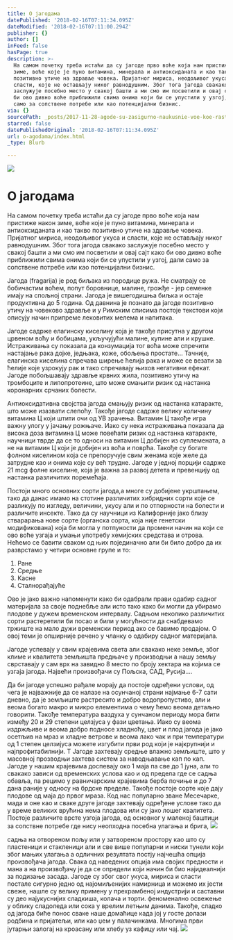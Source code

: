 ```yaml
---
title: O јагодама
datePublished: '2018-02-16T07:11:34.095Z'
dateModified: '2018-02-16T07:11:00.294Z'
publisher: {}
author: []
inFeed: false
hasPage: true
description: >-
  На самом почетку треба истаћи дa су јагоде прво воће која нам пристиже након
  зиме, воће којe је пуно витамина, минерала и антиоксиданата и као такво
  позитивно утиче на здравље човека. Пријатног мириса, неодољивог укуса и
  сласти, које не остављају никог равнодушним. Због тога јагода свакако
  заслужује посебно место у свакој башти а ми смо им посветили и овај сајт како
  би ово дивно воће приближили свима онима који би се упустили у узгој, дали
  само за сопствене потребе или као потенцијални бизнис.
via: {}
sourcePath: _posts/2017-11-28-agode-su-zasigurno-naukusnie-voe-koe-raste-u-nashim-pred.md
starred: false
datePublishedOriginal: '2018-02-16T07:11:34.095Z'
url: o-agodama/index.html
_type: Blurb

---
```

![](https://the-grid-user-content.s3-us-west-2.amazonaws.com/c8fd7cac-39fb-40a1-bbb8-a40d62cfe21e.jpg)

# O јагодама

На самом почетку треба истаћи дa су јагоде прво воће која нам пристиже након зиме, воће којe је пуно витамина, минерала и антиоксиданата и као такво позитивно утиче на здравље човека. Пријатног мириса, неодољивог укуса и сласти, које не остављају никог равнодушним. Због тога јагода свакако заслужује посебно место у свакој башти а ми смо им посветили и овај сајт како би ово дивно воће приближили свима онима који би се упустили у узгој, дали само за сопствене потребе или као потенцијални бизнис.

Јагода (fragarija) је род биљака из породице ружа. Hе сматрају се бобичастим воћем, попут боровнице, малине, грожђе - јер семенке имају на спољној страни. Јагода је вишегодишња биљка и остаје продуктивна до 5 година. Од давнина је познато да јагоде позитивно утичу на човеково здравље и у Римским списима постоје текстови који описују начин припреме лековитих мелема и напитака. 

Јагоде садрже елагинску киселину која је такође присутна у другом црвеном воћу и бобицама, укључујући малине, купине али и крушке. Истраживања су показала да конзумација тог воћа може спречити настајање рака дојке, једњака, коже, обољења простате... Тачније, елагинска киселина спречава ширење ћелија рака и може се везати за ћелије које узрокују рак и тако спречавају њихов негативни ефекат. Јагоде побољшавају здравље крвних жила, позитивно утичу на тромбоците и липопротеине, што може смањити ризик од настанка коронарних срчаних болести.

Антиокcидативна својства јагода смањују ризик од настанка катаракте, што може изазвати слепоћу. Такође јагоде садрже велику количину витамина Ц који штити очи од УВ зрачења. Витамин Ц такође игра важну улогу у јачању рoжњаче. Иако су нека истраживања показала да висока доза витамина Ц може повећати ризик од настанка катаракте, научници тврде да се то односи на витамин Ц добијен из суплемената, а не на витамин Ц који је добијен из воћа и поврћа. Такође су богате фолном киселином која се препоручује свим женама које желе да затрудне као и онима које су већ трудне. Јагоде у једној порцији садрже 21 mcg фолне киселине, која је важна за развој детета и превенцију од настанка различитих поремећаја.

Постоји много основних сорти јагода,а многе су добијене укрштањем, тако да данас имамо на стотине различитих хибридних сорти које се разликују по изгледу, величини, укусу али и по отпорности на болести и различите инсекте. Тако да су научници из Калифорније јако близу стварарања нове сорте (органска сорта, која није генетски модификована) која би могла у потпуности да промени начин на који се ово воће узгаја и умањи употребу хемијских средстава и отрова. Нећемо се бавити сваком од њих појединачно али би било добро да их разврстамо у четири основне групе и то:

1. Ране
2. Средње
3. Касне
4. Сталнорађајуће

Ово је јако важно напоменути како би одабрали прави одабир садног материјала за своје поднебље али исто тако како би могли да убирамо плодове у дужем временском интервалу. Садњом неколико различитих сорти растеретили би посао и били у могућности да снабдевамо тржиште на мало дужи временски период ако се бавимо продајом. О овој теми је опширније речено у чланку о одабиру садног материјала. 

Јагоде успевају у свим крајевима света али свакако неке земље, због климе и квалитета земљишта предњаче у производњи а нашу земљу сврставају у сам врх на завидно 8 место по броју хектара на којима се узгаја јагода. Највећи произвођачи су Пољска, САД, Русија....

Да би јагоде успешно рађале морају да постоје одређени услови, од чега је најважније да се налазе на осунчаној страни најмање 6-7 сати дневно, да је земљиште растресито и добро водопропустиво, али и веома богато макро и микро елементима о чему ћемо веома детаљно говорити. Такође температура ваздуха у сунчаном периоду мора бити између 20 и 29 степени целзјуса у фази цветања. Иако су веома издржљиве и веома добро подносе хладноћу, цвет и плод јагода је јако осетљив на мраз и хладне ветрове и веома лако чак и при температури од 1 степен целзијуса можете изгубити први род који је најкрупнији и најпрофитабилнији. Т Јагоде захтевају средње влажно земљиште, што у масовној прозводњи захтева систем за наводњавање кап по кап. Јагоде у нашим крајевима доспевају око 1 маја па све до 1 јуна, али то свакако зависи од временских услова као и од предела где се садња обавља, па рецимо у равничарским крајевима берба почиње и до 7 дана раније у односу на брдске пределе. Такође постоје сорте које дају плодове од маја до првог мраза. Код нас популарно зване Месечарке, мада и оне као и сваке друге јагоде захтевају одређене услове тако да у време великих врућина нема плодова или су јако лошег квалитета. Постоје различите врсте узгоја јагода, од основног у маленој баштици за сопствне потребе где нису неопходна посебна улагања и брига,
![](https://the-grid-user-content.s3-us-west-2.amazonaws.com/f659e0ae-63e4-49e9-84fd-6b79fdad321e.jpg)

садња на отвореном пољу или у затвореном простору као што су пластеници и стакленици али и све више популарни и ниски тунели који због мањих улагања а одличних резултата постју најчешћа опција произвођача јагода. Свака од наведених опција има својих предности и мана а на произвођачу је да се определи који начин би био најидеалнији за подизање засада. Јагоде су због свог укуса, мириса и сласти постале сигурно једно од најомиљенијих намирница и можемо их јести свеже, нашле су велику примену у прехрамбеној индустрији и саставни су део најукуснијих сладкиша, колача и торти. феноменално освежење у облику сладоледа или сока у врелим летњим данима. Такође, сладко од јагода биће понос сваке наше домаћице када јој у госте долази родбина и пријатељи, или као џем у палачинкама. Многима први јутарњи залогај на кроасану или хлебу уз кафицу или чај.
![](https://the-grid-user-content.s3-us-west-2.amazonaws.com/c66f35d3-4a35-443c-a886-a33d922c3dd5.jpg)